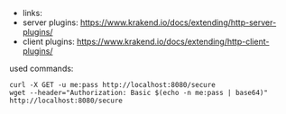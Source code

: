 - links: 
- server plugins: https://www.krakend.io/docs/extending/http-server-plugins/
- client plugins: https://www.krakend.io/docs/extending/http-client-plugins/

used commands:
```shell
curl -X GET -u me:pass http://localhost:8080/secure
wget --header="Authorization: Basic $(echo -n me:pass | base64)" http://localhost:8080/secure
```
